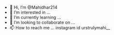 - 👋 Hi, I’m @Mahidhar214
- 👀 I’m interested in ...
- 🌱 I’m currently learning ...
- 💞️ I’m looking to collaborate on ...
- 📫 How to reach me ... instagram id urstrulymahi__

<!---
Mahidhar214/Mahidhar214 is a ✨ special ✨ repository because its `README.md` (this file) appears on your GitHub profile.
You can click the Preview link to take a look at your changes.
--->
